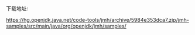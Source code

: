 下载地址:

https://hg.openjdk.java.net/code-tools/jmh/archive/5984e353dca7.zip/jmh-samples/src/main/java/org/openjdk/jmh/samples/

